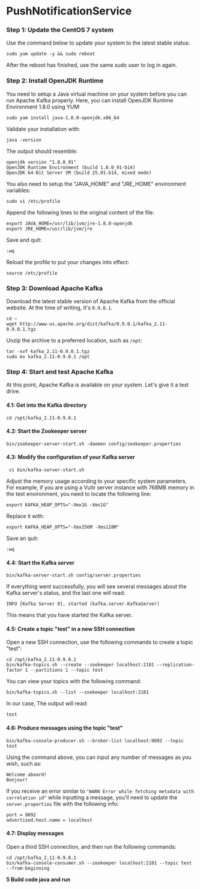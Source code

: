 # PushNotificationService

### Step 1: Update the CentOS 7 system

Use the command below to update your system to the latest stable status:

```
sudo yum update -y && sudo reboot
```

After the reboot has finished, use the same sudo user to log in again.

### Step 2: Install OpenJDK Runtime

You need to setup a Java virtual machine on your system before you can run Apache Kafka properly. Here, you can install OpenJDK Runtime Environment 1.8.0 using YUM:

```
sudo yum install java-1.8.0-openjdk.x86_64
```

Validate your installation with:

```
java -version
```

The output should resemble:

```
openjdk version "1.8.0_91"
OpenJDK Runtime Environment (build 1.8.0_91-b14)
OpenJDK 64-Bit Server VM (build 25.91-b14, mixed mode)
```

You also need to setup the "JAVA_HOME" and "JRE_HOME" environment variables:

```
sudo vi /etc/profile
```

Append the following lines to the original content of the file:

```
export JAVA_HOME=/usr/lib/jvm/jre-1.8.0-openjdk
export JRE_HOME=/usr/lib/jvm/jre
```

Save and quit:

```
:wq
```

Reload the profile to put your changes into effect:

```
source /etc/profile
```

### Step 3: Download Apache Kafka

Download the latest stable version of Apache Kafka from the official website. At the time of writing, it's `0.9.0.1`.

```
cd ~
wget http://www-us.apache.org/dist/kafka/0.9.0.1/kafka_2.11-0.9.0.1.tgz
```

Unzip the archive to a preferred location, such as `/opt`:

```
tar -xvf kafka_2.11-0.9.0.1.tgz
sudo mv kafka_2.11-0.9.0.1 /opt
```

### Step 4: Start and test Apache Kafka

At this point, Apache Kafka is available on your system. Let's give it a test drive.

#### 4.1: Get into the Kafka directory

```
cd /opt/kafka_2.11-0.9.0.1
```

#### 4.2: Start the Zookeeper server

```
bin/zookeeper-server-start.sh -daemon config/zookeeper.properties
```

#### 4.3: Modify the configuration of your Kafka server

```
 vi bin/kafka-server-start.sh
```

Adjust the memory usage according to your specific system parameters. For example, if you are using a Vultr server instance with 768MB memory in the test environment, you need to locate the following line:

```
export KAFKA_HEAP_OPTS="-Xmx1G -Xms1G"
```

Replace it with:

```
export KAFKA_HEAP_OPTS="-Xmx256M -Xms128M"
```

Save an quit:

```
:wq
```

#### 4.4: Start the Kafka server

```
bin/kafka-server-start.sh config/server.properties
```

If everything went successfully, you will see several messages about the Kafka server's status, and the last one will read:

```
INFO [Kafka Server 0], started (kafka.server.KafkaServer)
```

This means that you have started the Kafka server.

#### 4.5: Create a topic "test" in a new SSH connection

Open a new SSH connection, use the following commands to create a topic "test":

```
cd /opt/kafka_2.11-0.9.0.1
bin/kafka-topics.sh --create --zookeeper localhost:2181 --replication-factor 1 --partitions 1 --topic test
```

You can view your topics with the following command:

```
bin/kafka-topics.sh --list --zookeeper localhost:2181
```

In our case, The output will read:

```
test
```

#### 4.6: Produce messages using the topic "test"

```
bin/kafka-console-producer.sh --broker-list localhost:9092 --topic test
```

Using the command above, you can input any number of messages as you wish, such as:

```
Welcome aboard!
Bonjour!
```

If you receive an error similar to `"WARN Error while fetching metadata with correlation id"` while inputting a message, you'll need to update the `server.properties` file with the following info:

```
port = 9092
advertised.host.name = localhost 
```

#### 4.7: Display messages

Open a third SSH connection, and then run the following commands:

```
cd /opt/kafka_2.11-0.9.0.1
bin/kafka-console-consumer.sh --zookeeper localhost:2181 --topic test --from-beginning
```

**5 Build code java and run**